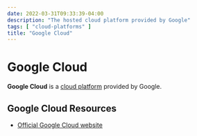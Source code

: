 ```yaml
---
date: 2022-03-31T09:33:39-04:00
description: "The hosted cloud platform provided by Google"
tags: [ "cloud-platforms" ]
title: "Google Cloud"
---
```


# Google Cloud

**Google Cloud** is a [cloud platform](cloud-platforms.md) provided by Google.

## Google Cloud Resources

* [Official Google Cloud website](https://cloud.google.com/)
